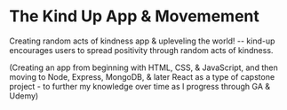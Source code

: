 # The Kind Up App & Movemement
Creating random acts of kindness app & upleveling the world! -- kind-up encourages users to spread positivity through random acts of kindness.

<!-- <hr> -->

(Creating an app from beginning with HTML, CSS, & JavaScript, and then moving to Node, Express, MongoDB, & later React as a type of capstone project - to further my knowledge over time as I progress through GA & Udemy)